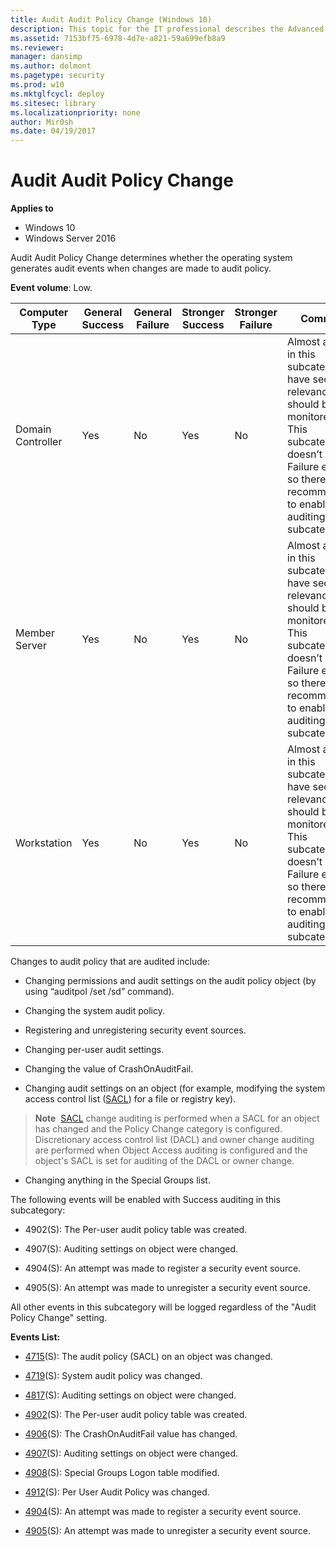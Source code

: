 ```yaml
---
title: Audit Audit Policy Change (Windows 10)
description: This topic for the IT professional describes the Advanced Security Audit policy setting, Audit Audit Policy Change, which determines whether the operating system generates audit events when changes are made to audit policy.
ms.assetid: 7153bf75-6978-4d7e-a821-59a699efb8a9
ms.reviewer: 
manager: dansimp
ms.author: dolmont
ms.pagetype: security
ms.prod: w10
ms.mktglfcycl: deploy
ms.sitesec: library
ms.localizationpriority: none
author: Mir0sh
ms.date: 04/19/2017
---
```


# Audit Audit Policy Change

**Applies to**
-   Windows 10
-   Windows Server 2016


Audit Audit Policy Change determines whether the operating system generates audit events when changes are made to audit policy.

**Event volume**: Low.

| Computer Type     | General Success | General Failure | Stronger Success | Stronger Failure | Comments                                                                                                                                                                                                                      |
|-------------------|-----------------|-----------------|------------------|------------------|-------------------------------------------------------------------------------------------------------------------------------------------------------------------------------------------------------------------------------|
| Domain Controller | Yes             | No              | Yes              | No               | Almost all events in this subcategory have security relevance and should be monitored. <br>This subcategory doesn’t have Failure events, so there is no recommendation to enable Failure auditing for this subcategory. |
| Member Server     | Yes             | No              | Yes              | No               | Almost all events in this subcategory have security relevance and should be monitored. <br>This subcategory doesn’t have Failure events, so there is no recommendation to enable Failure auditing for this subcategory. |
| Workstation       | Yes             | No              | Yes              | No               | Almost all events in this subcategory have security relevance and should be monitored. <br>This subcategory doesn’t have Failure events, so there is no recommendation to enable Failure auditing for this subcategory. |

Changes to audit policy that are audited include:

-   Changing permissions and audit settings on the audit policy object (by using “auditpol /set /sd” command).

-   Changing the system audit policy.

-   Registering and unregistering security event sources.

-   Changing per-user audit settings.

-   Changing the value of CrashOnAuditFail.

-   Changing audit settings on an object (for example, modifying the system access control list ([SACL](https://msdn.microsoft.com/library/windows/desktop/aa374872(v=vs.85).aspx)) for a file or registry key).

> **Note**&nbsp;&nbsp;[SACL](https://msdn.microsoft.com/library/windows/desktop/aa374872(v=vs.85).aspx) change auditing is performed when a SACL for an object has changed and the Policy Change category is configured. Discretionary access control list (DACL) and owner change auditing are performed when Object Access auditing is configured and the object's SACL is set for auditing of the DACL or owner change.

-   Changing anything in the Special Groups list.

The following events will be enabled with Success auditing in this subcategory:

-   4902(S): The Per-user audit policy table was created.

-   4907(S): Auditing settings on object were changed.

-   4904(S): An attempt was made to register a security event source.

-   4905(S): An attempt was made to unregister a security event source.

All other events in this subcategory will be logged regardless of the "Audit Policy Change" setting.

**Events List:**

-   [4715](event-4715.md)(S): The audit policy (SACL) on an object was changed.

-   [4719](event-4719.md)(S): System audit policy was changed.

-   [4817](event-4817.md)(S): Auditing settings on object were changed.

-   [4902](event-4902.md)(S): The Per-user audit policy table was created.

-   [4906](event-4906.md)(S): The CrashOnAuditFail value has changed.

-   [4907](event-4907.md)(S): Auditing settings on object were changed.

-   [4908](event-4908.md)(S): Special Groups Logon table modified.

-   [4912](event-4912.md)(S): Per User Audit Policy was changed.

-   [4904](event-4904.md)(S): An attempt was made to register a security event source.

-   [4905](event-4905.md)(S): An attempt was made to unregister a security event source.

